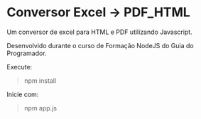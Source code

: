 # Conversor Excel -> PDF_HTML

Um conversor de excel para HTML e PDF utilizando Javascript.

Desenvolvido durante o curso de Formação NodeJS do Guia do Programador. 

Execute:
> npm install

Inicie com:
> npm app.js